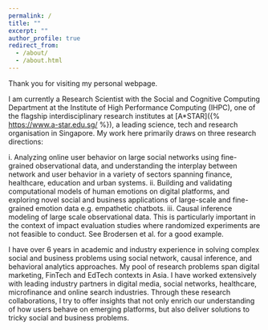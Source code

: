 ```yaml
---
permalink: /
title: ""
excerpt: ""
author_profile: true
redirect_from: 
  - /about/
  - /about.html
---
```


Thank you for visiting my personal webpage.


I am currently a Research Scientist with the Social and Cognitive Computing Department at the Institute of High Performance Computing (IHPC), one of the flagship interdisciplinary research institutes at [A*STAR]({% https://www.a-star.edu.sg/ %}), a leading science, tech and research organisation in Singapore. My work here primarily draws on three research directions:

i. Analyzing online user behavior on large social networks using fine-grained observational data, and understanding the interplay between network and user behavior in a variety of sectors spanning finance, healthcare, education and urban systems. 
ii. Building and validating computational models of human emotions on digital platforms, and exploring novel social and business applications of large-scale and fine-grained emotion data e.g. empathetic chatbots. 
iii. Causal inference modeling of large scale observational data. This is particularly important in the context of impact evaluation studies where randomized experiments are not feasible to conduct. See Brodersen et al. for a good example.

I have over 6 years in academic and industry experience in solving complex social and business problems using social network, causal inference, and behavioral analytics approaches. My pool of research problems span digital marketing, FinTech and EdTech contexts in Asia. I have worked extensively with leading industry partners in digital media, social networks, healthcare, microfinance and online search industries. Through these research collaborations, I try to offer insights that not only enrich our understanding of how users behave on emerging platforms, but also deliver solutions to tricky social and business problems.
  

